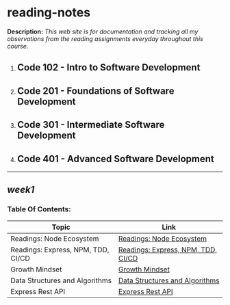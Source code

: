 # reading-notes
**Description:** _This web site is for documentation and tracking all my observations from the reading assignments everyday throughout this course._

1. ## Code 102 - Intro to Software Development

2. ## Code 201 - Foundations of Software Development

3. ## Code 301 - Intermediate Software Development

4. ## Code 401 - Advanced Software Development

__________________________________________
## ***week1***


### Table Of Contents:
| Topic                           |                           Link                            |
|---------------------------------|-----------------------------------------------------------|
| Readings: Node Ecosystem        | [Readings: Node Ecosystem](Week1/CLASS_01_A.md)                 |
| Readings: Express, NPM, TDD, CI/CD | [Readings: Express, NPM, TDD, CI/CD](Week1/CLASS_01_B.md)      |
| Growth Mindset                  | [Growth Mindset](Growth_Mindset.md)                       |
| Data Structures and Algorithms  | [Data Structures and Algorithms](Week1/PREP_DSA.md)                       |
| Express Rest API                | [Express Rest API](Week1/CLASS02_E_REST_API.MD)                       |


